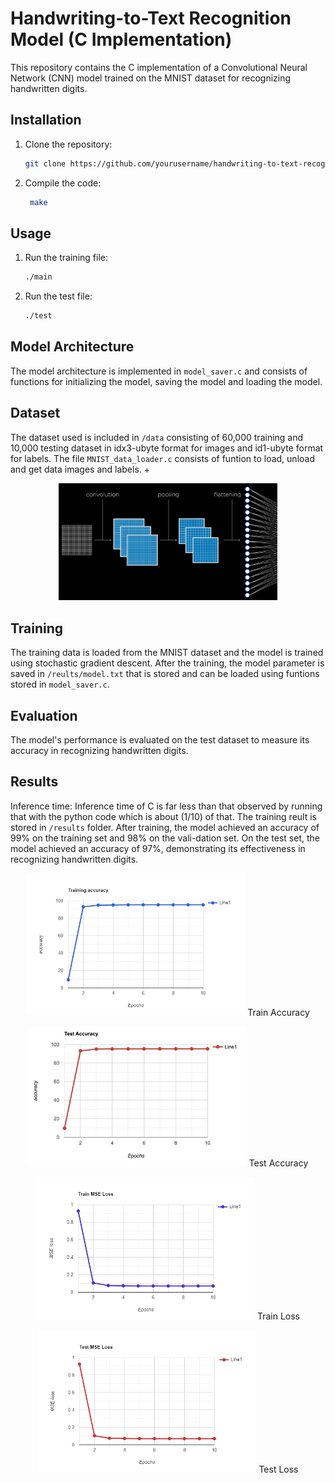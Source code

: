 

# Handwriting-to-Text Recognition Model (C Implementation)

This repository contains the C implementation of a Convolutional Neural Network (CNN) model trained on the MNIST dataset for recognizing handwritten digits.

## Installation

1. Clone the repository:
   ```bash
   git clone https://github.com/yourusername/handwriting-to-text-recognition-c.git
   ```

2. Compile the code:
   ```bash
    make
   ```

## Usage

1. Run the training file:
   ```bash
   ./main
   ```
2. Run the test file:
   ```bash
   ./test
   ```



## Model Architecture

The model architecture is implemented in `model_saver.c` and consists of functions for initializing the model, saving the model and loading the model.

## Dataset

The dataset used is included in `/data` consisting of 60,000 training and 10,000 testing dataset in idx3-ubyte format for images and id1-ubyte format for labels. The file `MNIST_data_loader.c` consists of funtion to load, unload and get data images and labels. +

<p align="center">
  <img src="assets/convolutionalnn.png" width="350" title="hover text">
</p>

## Training

The training data is loaded from the MNIST dataset and the model is trained using stochastic gradient descent.
After the training, the model parameter is saved in `/reults/model.txt` that is stored and can be loaded using funtions 
stored in `model_saver.c`.

## Evaluation

The model's performance is evaluated on the test dataset to measure its accuracy in recognizing handwritten digits.

## Results
Inference time: Inference time of C is far less than that observed by running that with the python
code which is about (1/10) of that.
The training reult is stored in `/results` folder.
After training, the model achieved an accuracy of 99% on the training set and 98% on the vali-dation set. 
On the test set, the model achieved an accuracy of 97%, demonstrating its effectiveness in recognizing handwritten digits.
<p align="center">
  <img src="assets/train_acc.png" width="350" title="hover text">
  Train Accuracy
</p>

<p align="center">
  <img src="assets/test_accuracy.png" width="350" title="hover text">
  Test Accuracy
</p>

<p align="center">
  <img src="assets/train_loss.png" width="350" title="hover text">
  Train Loss
</p>

<p align="center">
  <img src="assets/test_loss.png" width="350" title="hover text">
  Test Loss
</p>
